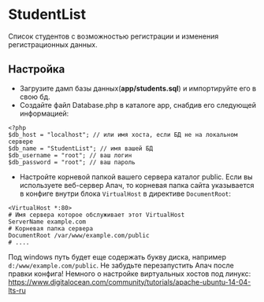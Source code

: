 # StudentList
Список студентов с возможностью регистрации и изменения регистрационных данных.
## Настройка 
* Загрузите дамп базы данных(**app/students.sql**) и импортируйте его в свою бд.
* Создайте файл Database.php в каталоге app, снабдив его следующей информацией:

`<?php`<br>
`$db_host = "localhost"; // или имя хоста, если БД не на локальном сервере`<br>
`$db_name = "StudentList"; // имя вашей БД`<br>
`$db_username = "root"; // ваш логин`<br>
`$db_password = "root"; // ваш пароль`<br>

* Настройте корневой папкой вашего сервера каталог public.
Если вы используете веб-сервер Апач, то корневая папка сайта указывается в конфиге внутри блока `VirtualHost` в директиве `DocumentRoot`:

```config
<VirtualHost *:80>
# Имя сервера которое обслуживает этот VirtualHost
ServerName example.com
# Корневая папка сервера
DocumentRoot /var/www/example.com/public
# ....
```
Под windows путь будет еще содержать букву диска, например `d:/www/example.com/public`. Не забудьте перезапустить Апач после правки конфига! Немного о настройке виртуальных хостов под линукс: https://www.digitalocean.com/community/tutorials/apache-ubuntu-14-04-lts-ru